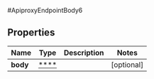 #ApiproxyEndpointBody6

## Properties
Name | Type | Description | Notes
------------ | ------------- | ------------- | -------------
**body** | [****](.md) |  | [optional] 

